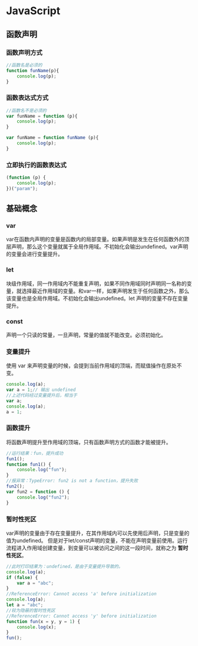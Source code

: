 # JavaScript

## 函数声明

### 函数声明方式

```javascript
//函数名是必须的
function funName(p){
	console.log(p);
}
```

### 函数表达式方式

```javascript
//函数名不是必须的
var funName = function (p){
	console.log(p);
}

var funName = function funName (p){
	console.log(p);
}
```

### 立即执行的函数表达式

```javascript
(function (p) {
    console.log(p);
})("param");
```

## 基础概念

### var

var在函数内声明的变量是函数内的局部变量。如果声明是发生在任何函数外的顶层声明，那么这个变量就属于全局作用域。不初始化会输出undefined。var声明的变量会进行变量提升。

### let

块级作用域，同一作用域内不能重复声明，如果不同作用域同时声明同一名称的变量，就选择最近作用域的变量。和var一样，如果声明发生于任何函数之外，那么该变量也是全局作用域。不初始化会输出undefined。let 声明的变量不存在变量提升。

### const

声明一个只读的常量，一旦声明，常量的值就不能改变。必须初始化。

### 变量提升

使用 var 来声明变量的时候，会提到当前作用域的顶端，而赋值操作在原处不变。

```javascript
console.log(a);
var a = 1;// 输出 undefined
//上述代码经过变量提升后，相当于
var a;
console.log(a);
a = 1;
```

### 函数提升

将函数声明提升至作用域的顶端，只有函数声明方式的函数才能被提升。

```javascript
//运行结果：fun，提升成功
fun1();
function fun1() {
    console.log("fun");
}
//报异常：TypeError: fun2 is not a function，提升失败
fun2();
var fun2 = function () {
    console.log("fun2");
}
```

### 暂时性死区

var声明的变量由于存在变量提升，在其作用域内可以先使用后声明，只是变量的值为undefined。
但是对于let/const声明的变量，不能在声明变量前使用。运行流程进入作用域创建变量，到变量可以被访问之间的这一段时间，就称之为 **暂时性死区**。

```javascript
//此时打印结果为：undefined，是由于变量提升导致的。
console.log(a);
if (false) {
    var a = "abc";
}
//ReferenceError: Cannot access 'a' before initialization
console.log(a);
let a = "abc";
//较为隐蔽的暂时性死区
//ReferenceError: Cannot access 'y' before initialization
function fun(x = y, y = 1) {
    console.log(x);
}
fun();
```

